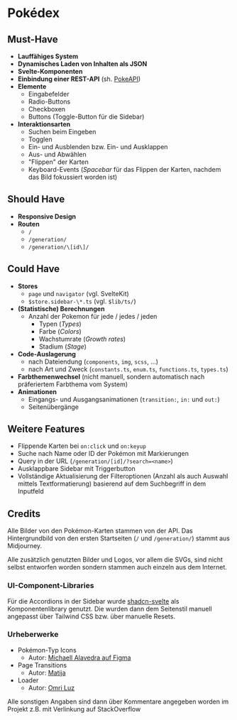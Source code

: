 # Pokédex

## Must-Have

- **Lauffähiges System**
- **Dynamisches Laden von Inhalten als JSON**
- **Svelte-Komponenten**
- **Einbindung einer REST-API** (sh. [PokeAPI](https://pokeapi.co/))
- **Elemente**
  - Eingabefelder
  - Radio-Buttons
  - Checkboxen
  - Buttons (Toggle-Button für die Sidebar)
- **Interaktionsarten**
  - Suchen beim Eingeben
  - Togglen
  - Ein- und Ausblenden bzw. Ein- und Ausklappen
  - Aus- und Abwählen
  - "Flippen" der Karten
  - Keyboard-Events (_Spacebar_ für das Flippen der Karten, nachdem das Bild fokussiert worden ist)

## Should Have

- **Responsive Design**
- **Routen**
  - `/`
  - `/generation/`
  - `/generation/\[id\]/`

## Could Have

- **Stores**
  - `page` und `navigator` (vgl. SvelteKit)
  - `$store.sidebar-\*.ts` (vgl. `$lib/ts/`)
- **(Statistische) Berechnungen**
  - Anzahl der Pokemon für jede / jedes / jeden
    - Typen (_Types_)
    - Farbe (_Colors_)
    - Wachstumrate (_Growth rates_)
    - Stadium (_Stage_)
- **Code-Auslagerung**
  - nach Dateiendung (`components`, `img`, `scss`, ...)
  - nach Art und Zweck (`constants.ts`, `enum.ts`, `functions.ts`, `types.ts`)
- **Farbthemenwechsel** (nicht manuell, sondern automatisch nach präferiertem Farbthema vom System)
- **Animationen**
  - Eingangs- und Ausgangsanimationen (`transition:`, `in:` und `out:`)
  - Seitenübergänge

## Weitere Features

- Flippende Karten bei `on:click` und `on:keyup`
- Suche nach Name oder ID der Pokémon mit Markierungen
- Query in der URL (`/generation/[id]/?search=<name>`)
- Ausklappbare Sidebar mit Triggerbutton
- Vollständige Aktualisierung der Filteroptionen (Anzahl als auch Auswahl mittels Textformatierung) basierend auf dem Suchbegriff in dem Inputfeld

## Credits

Alle Bilder von den Pokémon-Karten stammen von der API. Das Hintergrundbild von den ersten Startseiten (`/` und `/generation/`) stammt aus Midjourney.

Alle zusätzlich genutzten Bilder und Logos, vor allem die SVGs, sind nicht selbst entworfen worden sondern stammen auch einzeln aus dem Internet.

### UI-Component-Libraries

Für die Accordions in der Sidebar wurde [shadcn-svelte](https://www.shadcn-svelte.com/) als Komponentenlibrary genutzt. Die wurden dann dem Seitenstil manuell angepasst über Tailwind CSS bzw. über manuelle Resets.

### Urheberwerke

- Pokémon-Typ Icons
  - Autor: [Michaell Alavedra auf Figma](https://www.figma.com/@figchaell)
- Page Transitions
  - Autor: [Matija](https://joyofcode.xyz/sveltekit-page-transitions)
- Loader
  - Autor: [Omri Luz](https://uiverse.io/barisdogansutcu/light-rat-32)

Alle sonstigen Angaben sind dann über Kommentare angegeben worden im Projekt z.B. mit Verlinkung auf StackOverflow
